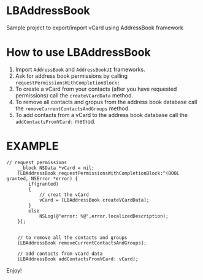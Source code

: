 LBAddressBook
=============

Sample project to export/import vCard using AddressBook framework

How to use LBAddressBook
=============

1. Import <code>AddressBook</code> and <code>AddressBookUI</code> frameworks.
2. Ask for address book permissions by calling <code>requestPermissionsWithCompletionBlock:</code>
3. To create a vCard from your contacts (after you have requested permissions) call the <code>createVCardData</code> method.
4. To remove all contacts and gropus from the address book database call the <code>removeCurrentContactsAndGroups</code> method.
5. To add contacts from a vCard to the address book database call the <code>addContactsFromVCard:</code> method.

EXAMPLE
=============
```
// request permissions
    __block NSData *vCard = nil;
    [LBAddressBook requestPermissionsWithCompletionBlock:^(BOOL granted, NSError *error) {
        if(granted)
        {
            // creat the vCard
            vCard = [LBAddressBook createVCardData];
        }
        else
            NSLog(@"error: %@",error.localizedDescription);
    }];
    
    
    // to remove all the contacts and groups
    [LBAddressBook removeCurrentContactsAndGroups];
    
    // add contacts from vCard data
    [LBAddressBook addContactsFromVCard: vCard];
```    
 
Enjoy!
